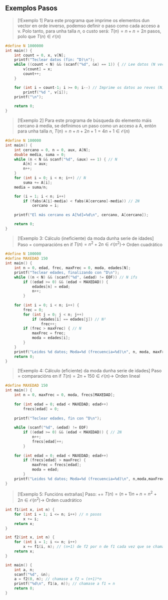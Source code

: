 ## Exemplos Pasos

> [!Exemplo 1]
> Para este programa que imprime os elementos dun vector en orde inverso, podemso definir o paso como cada acceso a v. Polo tanto, para unha talla $n$, o custo será: $T(n)=n+n=2n$ pasos, polo que $T(n)\in\mathcal{O}(n)$
```c
#define N 1000000
int main() {
	int count = 0, x, v[N];
	printf("Teclear datos (fin: ^D)\n");
	while ((count < N) && (scanf("%d", &x) == 1)) { // Lee datos (N veces)
		v[count] = x;
		count++;
	}

	for (int i = count-1; i >= 0; i--) // Imprime os datos ao reves (N)
		printf("%d ", v[i]);
	printf("\n");
	
	return 0;
}
```

> [!Exemplo 2]
> Para este programa de búsqueda do elemento máis cercano á media, se definimos un paso como un acceso a A, entón para unha talla $n$, $T(n)=n+n+2n+1=4n+1\in\mathcal{O}(n)$
```c
#define N 100000
int main() {
	int cercano = 0, n = 0, aux, A[N];
	double media, suma = 0;
	while (n < N && scanf("%d", &aux) == 1) { // N
		A[n] = aux;
		n++;
	}
	for (int i = 0; i < n; i++) // N
		suma += A[i];
	media = suma/n;

	for (i = 1; i < n; i++)
		if (fabs(A[i]-media) < fabs(A[cercano]-media)) // 2N
			cercano = i;
	
	printf("El más cercano es A[%d]=%d\n", cercano, A[cercano]);

	return 0;
}
```

>[!Exemplo 3: Cálculo (ineficiente) da moda dunha serie de idades]
>Paso = comparacións en if
>$T(n)=n^2+2n\in\mathcal{O}(n^2)\to$ Orden cuadrático
```c
#define N 100000
#define MAXEDAD 150
int main() {
	int n = 0, edad, frec, maxFrec = 0, moda, edades[N];
	printf("Teclear edades, finalizando con ^D\n");
	while ((n < N) && (scanf("%d", &edad) != EOF)) // N ifs
		if ((edad >= 0) && (edad < MAXEDAD)) {
			edades[n] = edad;
			n++;
		}
	
	for (int i = 0; i < n; i++) {
		frec = 0;
		for (int j = 0; j < n; j++)
			if (edades[i] == edades[j]) // N²
				frec++;
		if (frec > maxFrec) { // N
			maxFrec = frec;
			moda = edades[i];
		}
	}
	printf("Leidos %d datos; Moda=%d (frecuencia=%d)\n", n, moda, maxFrec);
	return 0;
}
```

>[!Exemplo 4: Cálculo (eficiente) da moda dunha serie de idades]
>Paso = comparacións en if
>$T(n)=2n+150\in\mathcal{O}(n)\to$ Orden lineal
```c
#define MAXEDAD 150
int main() {
	int n = 0, maxFrec = 0, moda, frecs[MAXEDAD];
	
	for (int edad = 0; edad < MAXEDAD; edad++)
		frecs[edad] = 0;
		
	printf("Teclear edades, fin con ^D\n");
	
	while (scanf("%d", &edad) != EOF)
		if ((edad >= 0) && (edad < MAXEDAD)) { // 2N
			n++; 
			frecs[edad]++;
		}
		
	for (int edad = 0; edad < MAXEDAD; edad++)
		if (frecs[edad] > maxFrec) {
			maxFrec = frecs[edad]; 
			moda = edad;
		}
	printf("Leidos %d datos; Moda=%d (frecuencia=%d)\n", n,moda,maxFrec);
}
```

>[!Exemplo 5: Funcións extrañas]
>Paso: +=
>$T(n)=(n+1)n+n=n^2+2n\in\mathcal{O}(n^2)\to$ Orden cuadrático
```c
int f1(int x, int n) {
	for (int i = 1; i <= n; i++) // n pasos
		x += i;
	return x;
}

int f2(int x, int n) {
	for (int i = 1; i <= n; i++) 
		x += f1(i, n); // (n+1) de f2 por n de f1 cada vez que se chama
	return x;
}

int main() {
	int a, n;
	scanf("%d", &n);
	a = f2(0, n); // chamase a f2 = (n+1)*n
	printf("%d\n", f1(a, n)); // chamase a f1 = n
	return 0;
}
```


